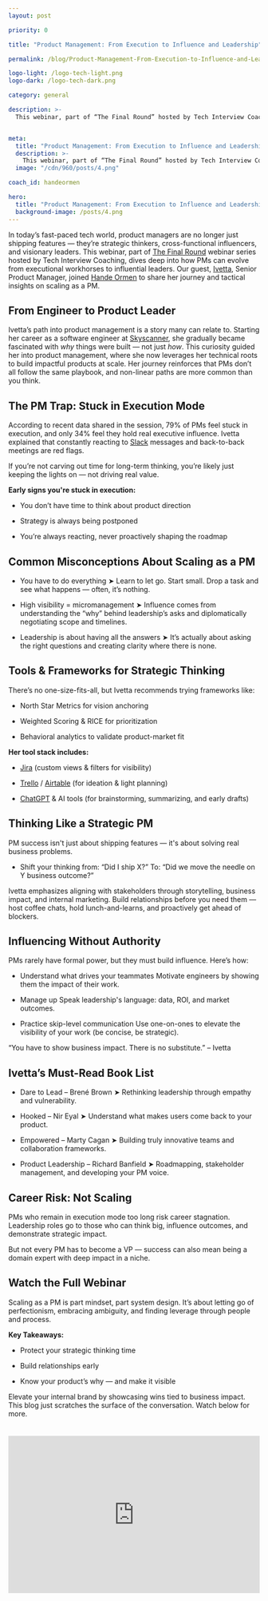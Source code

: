 ```yaml
---
layout: post

priority: 0

title: "Product Management: From Execution to Influence and Leadership"

permalink: /blog/Product-Management-From-Execution-to-Influence-and-Leadership

logo-light: /logo-tech-light.png
logo-dark: /logo-tech-dark.png

category: general

description: >-
  This webinar, part of “The Final Round” hosted by Tech Interview Coaching, dives deep into how PMs can evolve from executional workhorses to influential leaders. Our guest, Ivetta, Senior Product Manager, joined Hande Ormen to share her journey and tactical insights on scaling as a PM.


meta:
  title: "Product Management: From Execution to Influence and Leadership"
  description: >-
    This webinar, part of “The Final Round” hosted by Tech Interview Coaching, dives deep into how PMs can evolve from executional workhorses to influential leaders. Our guest, Ivetta, Senior Product Manager, joined Hande Ormen to share her journey and tactical insights on scaling as a PM.
  image: "/cdn/960/posts/4.png"

coach_id: handeormen

hero:
  title: "Product Management: From Execution to Influence and Leadership"
  background-image: /posts/4.png
---
```


In today’s fast-paced tech world, product managers are no longer just shipping features — they’re strategic thinkers, cross-functional influencers, and visionary leaders. This webinar, part of [The Final Round](https://www.youtube.com/@TechInterviewCoach) webinar series hosted by Tech Interview Coaching, dives deep into how PMs can evolve from executional workhorses to influential leaders. Our guest, [Ivetta](https://techinterview.coach/coaches/ivetadulova), Senior Product Manager, joined [Hande Ormen](https://techinterview.coach/coaches/handeormen) to share her journey and tactical insights on scaling as a PM.

## From Engineer to Product Leader

Ivetta’s path into product management is a story many can relate to. Starting her career as a software engineer at [Skyscanner](https://www.skyscanner.net/jobs/current-jobs), she gradually became fascinated with *why* things were built — not just *how*. This curiosity guided her into product management, where she now leverages her technical roots to build impactful products at scale.
Her journey reinforces that PMs don’t all follow the same playbook, and non-linear paths are more common than you think.

## The PM Trap: Stuck in Execution Mode

According to recent data shared in the session, 79% of PMs feel stuck in execution, and only 34% feel they hold real executive influence. Ivetta explained that constantly reacting to [Slack](https://slack.com/) messages and back-to-back meetings are red flags.

If you’re not carving out time for long-term thinking, you’re likely just keeping the lights on — not driving real value.

**Early signs you're stuck in execution:**

- You don’t have time to think about product direction

- Strategy is always being postponed

- You’re always reacting, never proactively shaping the roadmap


## Common Misconceptions About Scaling as a PM

- You have to do everything
 ➤ Learn to let go. Start small. Drop a task and see what happens — often, it’s nothing.

- High visibility = micromanagement
 ➤ Influence comes from understanding the “why” behind leadership’s asks and diplomatically negotiating scope and timelines.

- Leadership is about having all the answers
 ➤ It’s actually about asking the right questions and creating clarity where there is none.


## Tools & Frameworks for Strategic Thinking

There’s no one-size-fits-all, but Ivetta recommends trying frameworks like:

- North Star Metrics for vision anchoring

- Weighted Scoring & RICE for prioritization

- Behavioral analytics to validate product-market fit


**Her tool stack includes:**

- [Jira](https://www.atlassian.com/software/jira?utm_campaign=blog_promotion&utm_medium=cpc&utm_source=article) (custom views & filters for visibility)

- [Trello](https://trello.com/?utm_campaign=blog_promotion&utm_medium=cpc&utm_source=article) / [Airtable](https://www.airtable.com/?utm_campaign=blog_promotion&utm_medium=cpc&utm_source=article) (for ideation & light planning)

- [ChatGPT](https://chatgpt.com/?utm_campaign=blog_promotion&utm_medium=cpc&utm_source=article) & AI tools (for brainstorming, summarizing, and early drafts)


## Thinking Like a Strategic PM

PM success isn't just about shipping features — it's about solving real business problems.

- Shift your thinking from:
“Did I ship X?”
To:
“Did we move the needle on Y business outcome?”

Ivetta emphasizes aligning with stakeholders through storytelling, business impact, and internal marketing. Build relationships before you need them — host coffee chats, hold lunch-and-learns, and proactively get ahead of blockers.


## Influencing Without Authority

PMs rarely have formal power, but they must build influence. Here’s how:

- Understand what drives your teammates
 Motivate engineers by showing them the impact of their work.

- Manage up
 Speak leadership's language: data, ROI, and market outcomes.

- Practice skip-level communication
 Use one-on-ones to elevate the visibility of your work (be concise, be strategic).

“You have to show business impact. There is no substitute.” – Ivetta


## Ivetta’s Must-Read Book List

- Dare to Lead – Brené Brown
 ➤ Rethinking leadership through empathy and vulnerability.

- Hooked – Nir Eyal
 ➤ Understand what makes users come back to your product.

- Empowered – Marty Cagan
 ➤ Building truly innovative teams and collaboration frameworks.

- Product Leadership – Richard Banfield
 ➤ Roadmapping, stakeholder management, and developing your PM voice.


## Career Risk: Not Scaling

PMs who remain in execution mode too long risk career stagnation. Leadership roles go to those who can think big, influence outcomes, and demonstrate strategic impact.

But not every PM has to become a VP — success can also mean being a domain expert with deep impact in a niche.


## Watch the Full Webinar

Scaling as a PM is part mindset, part system design. It’s about letting go of perfectionism, embracing ambiguity, and finding leverage through people and process.

**Key Takeaways:**

- Protect your strategic thinking time

- Build relationships early

- Know your product’s why — and make it visible

Elevate your internal brand by showcasing wins tied to business impact. This blog just scratches the surface of the conversation. Watch below for more.

<div style="display: flex; justify-content: center; margin-top: 36px; margin-bottom: 36px;">
<iframe width="560" height="315" src="https://www.youtube.com/embed/--iTDNBrG50?si=cEEoO1IBFIoV-aH9" title="YouTube video player" frameborder="0" allow="accelerometer; autoplay; clipboard-write; encrypted-media; gyroscope; picture-in-picture; web-share" referrerpolicy="strict-origin-when-cross-origin" allowfullscreen></iframe>
